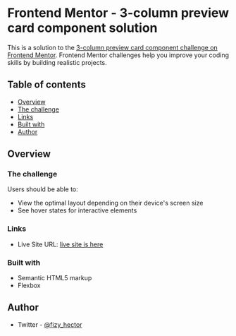 # Frontend Mentor - 3-column preview card component solution

This is a solution to the [3-column preview card component challenge on Frontend Mentor](https://www.frontendmentor.io/challenges/3column-preview-card-component-pH92eAR2-). Frontend Mentor challenges help you improve your coding skills by building realistic projects. 

## Table of contents

  - [Overview](#overview)
  - [The challenge](#the-challenge)
  - [Links](#links)
  - [Built with](#built-with)
  - [Author](#author)

## Overview

### The challenge

Users should be able to:

- View the optimal layout depending on their device's screen size
- See hover states for interactive elements
### Links

- Live Site URL: [live site is here](https://preview-card-component-3cards.netlify.app/)

### Built with
- Semantic HTML5 markup
- Flexbox
## Author
- Twitter - [@fizy_hector](https://www.twitter.com/fizy_hector)

